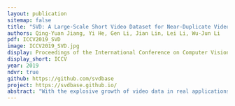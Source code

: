 ```yaml
---
layout: publication
sitemap: false
title: "SVD: A Large-Scale Short Video Dataset for Near-Duplicate Video Retrieval"
authors: Qing-Yuan Jiang, Yi He, Gen Li, Jian Lin, Lei Li, Wu-Jun Li
pdf: ICCV2019_SVD
image: ICCV2019_SVD.jpg
display: Proceedings of the International Conference on Computer Vision 
display_short: ICCV
year: 2019
ndvr: true
github: https://github.com/svdbase
project: https://svdbase.github.io/
abstract: "With the explosive growth of video data in real applications, near-duplicate video retrieval (NDVR) has become indispensable and challenging, especially for short videos. However, all existing NDVR datasets are introduced for long videos. Furthermore, most of them are small-scale and lack of diversity due to the high cost of collecting and labeling near-duplicate videos. In this paper, we introduce a large-scale short video dataset, called SVD, for the NDVR task. SVD contains over 500,000 short videos and over 30,000 labeled videos of near-duplicates. We use multiple video mining techniques to construct positive/negative pairs. Furthermore, we design temporal and spatial transformations to mimic user-attack behavior in real applications for constructing more difficult variants of SVD. Experiments show that existing state-of-the-art NDVR methods, including real-value based and hashing based methods, fail to achieve satisfactory performance on this challenging dataset. The release of SVD dataset will foster research and system engineering in the NDVR area. The SVD dataset is available at https://svdbase.github.io."
---
```

